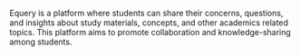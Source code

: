 Equery is a platform where students can share their concerns, questions, and insights about study materials, concepts, and other academics related topics. This platform aims to promote collaboration and knowledge-sharing among students.
